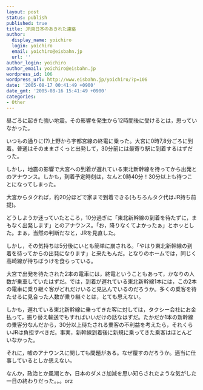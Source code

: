 ```yaml
---
layout: post
status: publish
published: true
title: JR東日本のあきれた連絡
author:
  display_name: yoichiro
  login: yoichiro
  email: yoichiro@eisbahn.jp
  url: ''
author_login: yoichiro
author_email: yoichiro@eisbahn.jp
wordpress_id: 106
wordpress_url: http://www.eisbahn.jp/yoichiro/?p=106
date: '2005-08-17 00:41:49 +0900'
date_gmt: '2005-08-16 15:41:49 +0900'
categories:
- Other
---
```


昼ごろに起きた強い地震。その影響を発生から12時間後に受けるとは，思っていなかった。

いつもの通りに(?)上野から宇都宮線の終電に乗った。大宮に0時7,8分ごろに到着。普通はそのままさくっと出発して，30分前には最寄り駅に到着するはずだった。

しかし，地震の影響で大宮への到着が遅れている東北新幹線を待ってから出発とのアナウンス。しかも，到着予定時刻は，なんと0時40分！30分以上も待つことになってしまった。

大宮からタクれば，約20分ほどで家まで到着できる(もちろんタク代はJR持ち前提)。

どうしようか迷っていたところ，10分過ぎに「東北新幹線の到着を待たずに，まもなく出発します」とのアナウンス。「お，降りなくてよかったぁ」とホッとした。まぁ，当然の判断だなと，JRを見直した。

しかし，その気持ちは5分後にいとも簡単に崩される。「やはり東北新幹線の到着を待ってからの出発になります」と来たもんだ。となりのホームでは，同じく高崎線が待ちぼうけを食らっている。

大宮で出発を待たされた2本の電車には，終電ということもあって，かなりの人数が乗車していたはずだ。では，到着が遅れている東北新幹線1本には，この2本の電車に乗り継ぐ客がどれだけいると見込んでいるのだろうか。多くの乗客を待たせるに見合った人数が乗り継ぐとは，とても思えない。

しかも，遅れている東北新幹線に乗ってきた客に対しては，タクシー会社にお金払って，振り替え輸送でもすればいいだけの話なはずだ。たかだか1本の新幹線の乗客分なんだから，30分以上待たされる乗客の不利益を考えたら，それくらいJRは負担すべきだ。事実，新幹線到着後に新規に乗ってきた乗客はほとんどいなかった。

それに，嘘のアナウンスに関しても問題がある。なぜ覆すのだろうか。適当に仕事しているとしか思えない。

なんか，政治とか風潮とか，日本のダメさ加減を思い知らされたような気がした一日の終わりだった。。。orz
